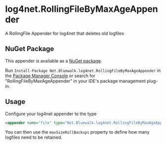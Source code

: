 # log4net.RollingFileByMaxAgeAppender
A RollingFile Appender for log4net that deletes old logfiles

## NuGet Package
This appender is available as a [NuGet package](https://www.nuget.org/packages/Net.Bluewalk.log4net.RollingFileByMaxAgeAppender/).

Run `Install-Package Net.Bluewalk.log4net.RollingFileByMaxAgeAppender` in the [Package Manager Console](http://docs.nuget.org/docs/start-here/using-the-package-manager-console) or search for "RollingFileByMaxAgeAppender" in your IDE's package management plug-in.

## Usage
Configure your log4net appender to the type
```xml
<appender name="file" type="Net.Bluewalk.log4net.RollingFileByMaxAgeAppender.RollingFileByMaxAgeAppender, Net.Bluewalk.log4net.RollingFileByMaxAgeAppender">
```

You can then use the `maxSizeRollBackups` property to define how many logfiles need to be retained.
